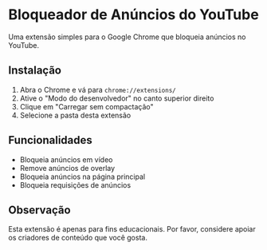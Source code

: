 # Bloqueador de Anúncios do YouTube

Uma extensão simples para o Google Chrome que bloqueia anúncios no YouTube.

## Instalação

1. Abra o Chrome e vá para `chrome://extensions/`
2. Ative o "Modo do desenvolvedor" no canto superior direito
3. Clique em "Carregar sem compactação"
4. Selecione a pasta desta extensão

## Funcionalidades

- Bloqueia anúncios em vídeo
- Remove anúncios de overlay
- Bloqueia anúncios na página principal
- Bloqueia requisições de anúncios

## Observação

Esta extensão é apenas para fins educacionais. Por favor, considere apoiar os criadores de conteúdo que você gosta. 